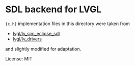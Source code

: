 SDL backend for LVGL
====================

`{c,h}` implementation files in this directory were taken from 

- [lvgl/lv_sim_eclipse_sdl](https://github.com/lvgl/lv_sim_eclipse_sdl)
- [lvgl/lv_drivers](https://github.com/lvgl/lv_drivers/tree/644dc85c06fc5ae1e9c4084150b23ffd2375d131)

and slightly modified for adaptation.

License: MIT
